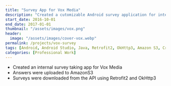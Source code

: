 ```yaml
---
title: "Survey App for Vox Media"
description: "Created a cutomizable Android survey application for internal use by Vox Media. The app allowed survey results to be uploaded to Amazon S3 and seamlessly integrated with APIs using Retrofit for real-time data updates."
start_date: 2016-10-01
end_date: 2017-01-01
thumbnail: "/assets/images/vox.png"
header:
  image: "/assets/images/cover-vox.webp"
permalink: /projects/vox-survey
tags: [Android, Android Studio, Java, Retrofit2, OkHttp3, Amazon S3, Crashlytics]
categories: [Professional Work]
---
```


- Created an internal survey taking app for Vox Media
- Answers were uploaded to AmazonS3
- Surveys were downloaded from the API using Retrofit2 and OkHttp3
